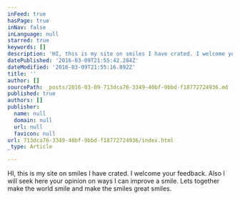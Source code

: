 ```yaml
---
inFeed: true
hasPage: true
inNav: false
inLanguage: null
starred: true
keywords: []
description: 'HI, this is my site on smiles I have crated. I welcome your feedback. Also I will seek here your opinion on ways I can improve a smile. Lets together make the world smile and make the smiles great smiles.'
datePublished: '2016-03-09T21:55:42.284Z'
dateModified: '2016-03-09T21:55:16.892Z'
title: ''
author: []
sourcePath: _posts/2016-03-09-713dca76-3349-40bf-9bbd-f18772724936.md
published: true
authors: []
publisher:
  name: null
  domain: null
  url: null
  favicon: null
url: 713dca76-3349-40bf-9bbd-f18772724936/index.html
_type: Article

---
```

HI, this is my site on smiles I have crated. I welcome your feedback. Also I will seek here your opinion on ways I can improve a smile. Lets together make the world smile and make the smiles great smiles.